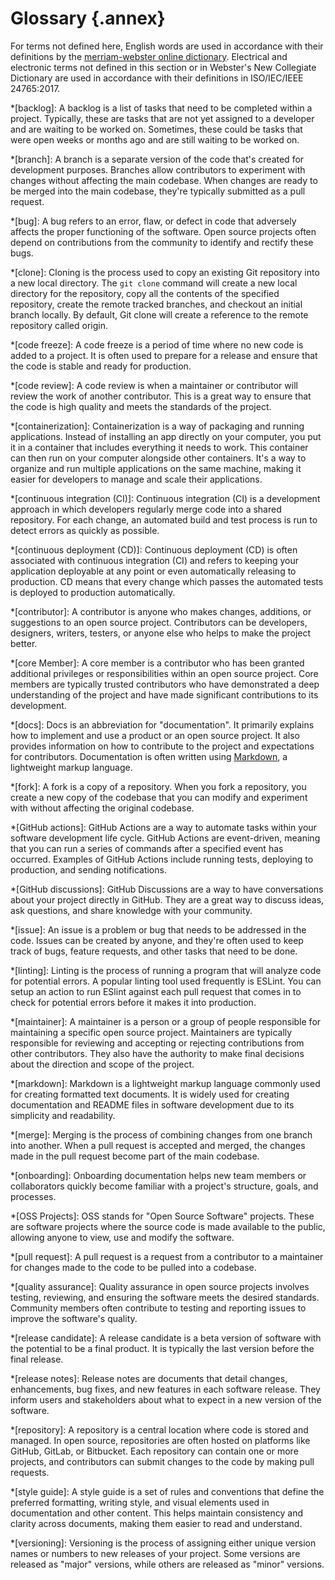 <style>
body {
  counter-set: section 1;
}
</style>

# Glossary {.annex}
For terms not defined here, English words are used in accordance with their definitions by the [merriam-webster online dictionary](https://www.merriam-webster.com). Electrical and electronic terms not defined in this section or in Webster's New Collegiate Dictionary are used in accordance with their definitions in ISO/IEC/IEEE 24765:2017.

*[backlog]: A backlog is a list of tasks that need to be completed within a project. Typically, these are tasks that are not yet assigned to a developer and are waiting to be worked on. Sometimes, these could be tasks that were open weeks or months ago and are still waiting to be worked on.

*[branch]: A branch is a separate version of the code that's created for development purposes. Branches allow contributors to experiment with changes without affecting the main codebase. When changes are ready to be merged into the main codebase, they're typically submitted as a pull request.

*[bug]: A bug refers to an error, flaw, or defect in code that adversely affects the proper functioning of the software. Open source projects often depend on contributions from the community to identify and rectify these bugs.

*[clone]: Cloning is the process used to copy an existing Git repository into a new local directory. The `git clone` command will create a new local directory for the repository, copy all the contents of the specified repository, create the remote tracked branches, and checkout an initial branch locally. By default, Git clone will create a reference to the remote repository called origin.

*[code freeze]: A code freeze is a period of time where no new code is added to a project. It is often used to prepare for a release and ensure that the code is stable and ready for production.

*[code review]: A code review is when a maintainer or contributor will review the work of another contributor. This is a great way to ensure that the code is high quality and meets the standards of the project.

*[containerization]: Containerization is a way of packaging and running applications. Instead of installing an app directly on your computer, you put it in a container that includes everything it needs to work. This container can then run on your computer alongside other containers. It's a way to organize and run multiple applications on the same machine, making it easier for developers to manage and scale their applications.

*[continuous integration (CI)]: Continuous integration (CI) is a development approach in which developers regularly merge code into a shared repository. For each change, an automated build and test process is run to detect errors as quickly as possible.

*[continuous deployment (CD)]: Continuous deployment (CD) is often associated with continuous integration (CI) and refers to keeping your application deployable at any point or even automatically releasing to production. CD means that every change which passes the automated tests is deployed to production automatically.

*[contributor]: A contributor is anyone who makes changes, additions, or suggestions to an open source project. Contributors can be developers, designers, writers, testers, or anyone else who helps to make the project better.

*[core Member]: A core member is a contributor who has been granted additional privileges or responsibilities within an open source project. Core members are typically trusted contributors who have demonstrated a deep understanding of the project and have made significant contributions to its development.

*[docs]: Docs is an abbreviation for "documentation". It primarily explains how to implement and use a product or an open source project. It also provides information on how to contribute to the project and expectations for contributors. Documentation is often written using [Markdown](https://www.markdownguide.org/), a lightweight markup language.

*[fork]: A fork is a copy of a repository. When you fork a repository, you create a new copy of the codebase that you can modify and experiment with without affecting the original codebase.

*[GitHub actions]: GitHub Actions are a way to automate tasks within your software development life cycle. GitHub Actions are event-driven, meaning that you can run a series of commands after a specified event has occurred. Examples of GitHub Actions include running tests, deploying to production, and sending notifications.

*[GitHub discussions]: GitHub Discussions are a way to have conversations about your project directly in GitHub. They are a great way to discuss ideas, ask questions, and share knowledge with your community.

*[issue]: An issue is a problem or bug that needs to be addressed in the code. Issues can be created by anyone, and they're often used to keep track of bugs, feature requests, and other tasks that need to be done.

*[linting]: Linting is the process of running a program that will analyze code for potential errors. A popular linting tool used frequently is ESLint. You can setup an action to run ESlint against each pull request that comes in to check for potential errors before it makes it into production.

*[maintainer]: A maintainer is a person or a group of people responsible for maintaining a specific open source project. Maintainers are typically responsible for reviewing and accepting or rejecting contributions from other contributors. They also have the authority to make final decisions about the direction and scope of the project.

*[markdown]: Markdown is a lightweight markup language commonly used for creating formatted text documents. It is widely used for creating documentation and README files in software development due to its simplicity and readability.

*[merge]: Merging is the process of combining changes from one branch into another. When a pull request is accepted and merged, the changes made in the pull request become part of the main codebase.

*[onboarding]: Onboarding documentation helps new team members or collaborators quickly become familiar with a project's structure, goals, and processes.

*[OSS Projects]: OSS stands for "Open Source Software" projects. These are software projects where the source code is made available to the public, allowing anyone to view, use and modify the software.

*[pull request]: A pull request is a request from a contributor to a maintainer for changes made to the code to be pulled into a codebase.

*[quality assurance]: Quality assurance in open source projects involves testing, reviewing, and ensuring the software meets the desired standards. Community members often contribute to testing and reporting issues to improve the software's quality.

*[release candidate]: A release candidate is a beta version of software with the potential to be a final product. It is typically the last version before the final release.

*[release notes]: Release notes are documents that detail changes, enhancements, bug fixes, and new features in each software release. They inform users and stakeholders about what to expect in a new version of the software.

*[repository]: A repository is a central location where code is stored and managed. In open source, repositories are often hosted on platforms like GitHub, GitLab, or Bitbucket. Each repository can contain one or more projects, and contributors can submit changes to the code by making pull requests.

*[style guide]: A style guide is a set of rules and conventions that define the preferred formatting, writing style, and visual elements used in documentation and other content. This helps maintain consistency and clarity across documents, making them easier to read and understand.

*[versioning]: Versioning is the process of assigning either unique version names or numbers to new releases of your project. Some versions are released as "major" versions, while others are released as "minor" versions.